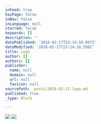 ```yaml
---
inFeed: true
hasPage: false
inNav: false
inLanguage: null
starred: false
keywords: []
description: ''
datePublished: '2016-02-17T23:14:50.097Z'
dateModified: '2016-02-17T23:14:18.598Z'
title: Logo
author: []
authors: []
publisher:
  name: null
  domain: null
  url: null
  favicon: null
sourcePath: _posts/2016-02-17-logo.md
published: true
_type: Blurb

---
```

![](https://the-grid-user-content.s3-us-west-2.amazonaws.com/a5992ce2-1c3f-4486-a42d-bd444f01d893.jpg)
![](https://the-grid-user-content.s3-us-west-2.amazonaws.com/38143682-f25f-4211-bf7d-efa2ba74b757.jpg)